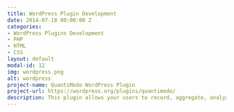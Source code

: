 ```yaml
---
title: WordPress Plugin Development
date: 2014-07-18 00:00:00 Z
categories:
- WordPress Plugins Development
- PHP
- HTML
- CSS
layout: default
modal-id: 12
img: wordpress.png
alt: wordpress
project-name: QuantiModo WordPress Plugin
project-url: https://wordpress.org/plugins/quantimodo/
description: This plugin allows your users to record, aggregate, analyze and visualize their health and life-tracking data. The data collection, analysis and visualization functionality may be included in any page or post.
---
```


